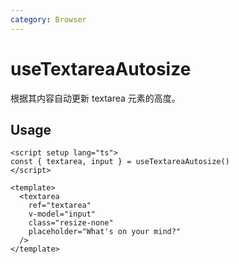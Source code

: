 ```yaml
---
category: Browser
---
```


# useTextareaAutosize

根据其内容自动更新 textarea 元素的高度。

## Usage

```vue
<script setup lang="ts">
const { textarea, input } = useTextareaAutosize()
</script>

<template>
  <textarea
    ref="textarea"
    v-model="input"
    class="resize-none"
    placeholder="What's on your mind?"
  />
</template>
```
